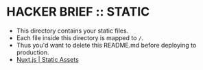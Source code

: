 # HACKER BRIEF :: STATIC

* This directory contains your static files.
* Each file inside this directory is mapped to `/`.
* Thus you'd want to delete this README.md before deploying to production.
* [Nuxt.js | Static Assets](https://nuxtjs.org/guide/assets#static)
